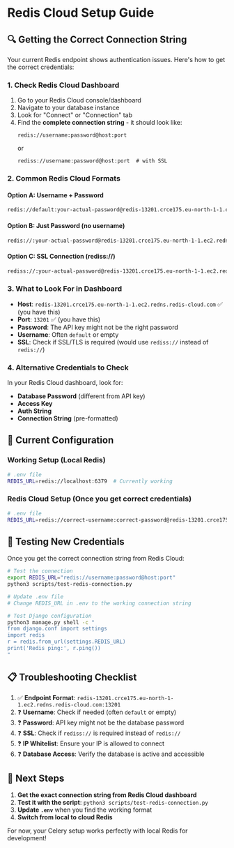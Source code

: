 # Redis Cloud Setup Guide

## 🔍 Getting the Correct Connection String

Your current Redis endpoint shows authentication issues. Here's how to get the correct credentials:

### 1. **Check Redis Cloud Dashboard**
1. Go to your Redis Cloud console/dashboard
2. Navigate to your database instance
3. Look for "Connect" or "Connection" tab
4. Find the **complete connection string** - it should look like:
   ```
   redis://username:password@host:port
   ```
   or
   ```
   rediss://username:password@host:port  # with SSL
   ```

### 2. **Common Redis Cloud Formats**

#### Option A: Username + Password
```bash
redis://default:your-actual-password@redis-13201.crce175.eu-north-1-1.ec2.redns.redis-cloud.com:13201
```

#### Option B: Just Password (no username)
```bash
redis://:your-actual-password@redis-13201.crce175.eu-north-1-1.ec2.redns.redis-cloud.com:13201
```

#### Option C: SSL Connection (rediss://)
```bash
rediss://:your-actual-password@redis-13201.crce175.eu-north-1-1.ec2.redns.redis-cloud.com:13201
```

### 3. **What to Look For in Dashboard**
- **Host**: `redis-13201.crce175.eu-north-1-1.ec2.redns.redis-cloud.com` ✅ (you have this)
- **Port**: `13201` ✅ (you have this)
- **Password**: The API key might not be the right password
- **Username**: Often `default` or empty
- **SSL**: Check if SSL/TLS is required (would use `rediss://` instead of `redis://`)

### 4. **Alternative Credentials to Check**
In your Redis Cloud dashboard, look for:
- **Database Password** (different from API key)
- **Access Key**
- **Auth String**
- **Connection String** (pre-formatted)

## 🔧 **Current Configuration**

### Working Setup (Local Redis)
```bash
# .env file
REDIS_URL=redis://localhost:6379  # Currently working
```

### Redis Cloud Setup (Once you get correct credentials)
```bash
# .env file
REDIS_URL=redis://correct-username:correct-password@redis-13201.crce175.eu-north-1-1.ec2.redns.redis-cloud.com:13201
```

## 🧪 **Testing New Credentials**

Once you get the correct connection string from Redis Cloud:

```bash
# Test the connection
export REDIS_URL="redis://username:password@host:port"
python3 scripts/test-redis-connection.py

# Update .env file
# Change REDIS_URL in .env to the working connection string

# Test Django configuration
python3 manage.py shell -c "
from django.conf import settings
import redis
r = redis.from_url(settings.REDIS_URL)
print('Redis ping:', r.ping())
"
```

## 📋 **Troubleshooting Checklist**

1. ✅ **Endpoint Format**: `redis-13201.crce175.eu-north-1-1.ec2.redns.redis-cloud.com:13201`
2. ❓ **Username**: Check if needed (often `default` or empty)
3. ❓ **Password**: API key might not be the database password
4. ❓ **SSL**: Check if `rediss://` is required instead of `redis://`
5. ❓ **IP Whitelist**: Ensure your IP is allowed to connect
6. ❓ **Database Access**: Verify the database is active and accessible

## 🎯 **Next Steps**

1. **Get the exact connection string from Redis Cloud dashboard**
2. **Test it with the script**: `python3 scripts/test-redis-connection.py`
3. **Update `.env`** when you find the working format
4. **Switch from local to cloud Redis**

For now, your Celery setup works perfectly with local Redis for development!